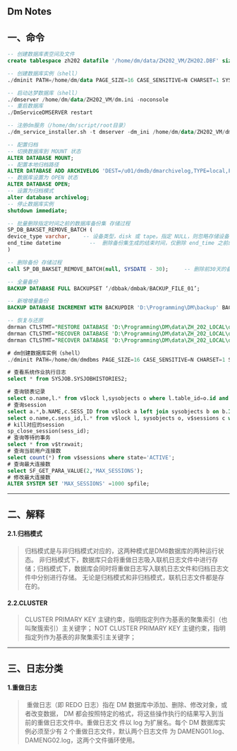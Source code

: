 ## Dm Notes

## 一、命令

```sql
-- 创建数据库表空间及文件
create tablespace zh202 datafile '/home/dm/data/ZH202_VM/ZH202.DBF' size 128 autoextend on next 4 maxsize 2048;

-- 创建数据库实例（shell）
./dminit PATH=/home/dm/data PAGE_SIZE=16 CASE_SENSITIVE=N CHARSET=1 SYSDBA_PWD=ZH202123456! DB_NAME=ZH202_VM INSTANCE_NAME=ZH202_VM

-- 启动达梦数据库（shell）
./dmserver /home/dm/data/ZH202_VM/dm.ini -noconsole
-- 重启数据库
./DmServiceDMSERVER restart

-- 注册dm服务（/home/dm/script/root目录）
./dm_service_installer.sh -t dmserver -dm_ini /home/dm/data/ZH202_VM/dm.ini -p DMSERVER

-- 配置归档
-- 切换数据库到 MOUNT 状态
ALTER DATABASE MOUNT;
-- 配置本地归档路径
ALTER DATABASE ADD ARCHIVELOG 'DEST=/u01/dmdb/dmarchivelog,TYPE=local,FILE_SIZE=128,SPACE_LIMIT=1024';
-- 数据库设置为 OPEN 状态
ALTER DATABASE OPEN;
-- 设置为归档模式
alter database archivelog;
-- 停止数据库实例
shutdown immediate;

-- 批量删除指定时间之前的数据库备份集 存储过程
SP_DB_BAKSET_REMOVE_BATCH (
device_type varchar,	-- 设备类型，disk 或 tape。指定 NULL，则忽略存储设备的区分。
end_time datetime 	      --  删除备份集生成的结束时间，仅删除 end_time 之前的备份集。
)

-- 删除备份 存储过程
call SP_DB_BAKSET_REMOVE_BATCH(null, SYSDATE - 30); 	-- 删除前30天的备份目录

-- 全量备份
BACKUP DATABASE FULL BACKUPSET ‘/dbbak/dmbak/BACKUP_FILE_01’;

-- 新增增量备份
BACKUP DATABASE INCREMENT WITH BACKUPDIR 'D:\Programming\DM\backup' BACKUPSET 'D:\Programming\DM\backup0906';

-- 恢复与还原
dmrman CTLSTMT="RESTORE DATABASE 'D:\Programming\DM\data\ZH_202_LOCAL\dm.ini' FROM BACKUPSET 'D:\Programming\DM\backup'" 
dmrman CTLSTMT="RECOVER DATABASE 'D:\Programming\DM\data\ZH_202_LOCAL\dm.ini' FROM BACKUPSET 'D:\Programming\DM\backup'" 
dmrman CTLSTMT="RECOVER DATABASE 'D:\Programming\DM\data\ZH_202_LOCAL\dm.ini' UPDATE DB_MAGIC" 

# dm创建数据库实例（shell）
./dminit PATH=/home/dm/dmdbms PAGE_SIZE=16 CASE_SENSITIVE=N CHARSET=1 SYSDBA_PWD=ZH202123456! DB_NAME=ZH202_VM INSTANCE_NAME=ZH202_VM

# 查看系统作业执行日志
select * from SYSJOB.SYSJOBHISTORIES2;

# 查询锁表记录
select o.name,l.* from v$lock l,sysobjects o where l.table_id=o.id and blocked=1;
# 查询session
select a.*,b.NAME,c.SESS_ID from v$lock a left join sysobjects b on b.ID=a.TABLE_ID left join v$sessions c on a.TRX_ID=c.TRX_ID;
select o.name,c.sess_id,l.* from v$lock l, sysobjects o, v$sessions c where l.table_id=o.id and l.TRX_ID=c.TRX_ID and blocked=1;
# kill对应的session
sp_close_session(sess_id);
# 查询等待的事务
select * from v$trxwait;
# 查询当前用户连接数
select count(*) from v$sessions where state='ACTIVE';
# 查询最大连接数
select SF_GET_PARA_VALUE(2,'MAX_SESSIONS');
# 修改最大连接数
ALTER SYSTEM SET 'MAX_SESSIONS' =1000 spfile;

```

-----

## 二、解释

#### 2.1.归档模式

> 归档模式是与非归档模式对应的，这两种模式是DM8数据库的两种运行状态。
> 非归档模式下，数据库只会将重做日志吸入联机日志文件中进行存储；归档模式下，数据库会同时将重做日志写入联机日志文件和归档日志文件中分别进行存储。
> 无论是归档模式和非归档模式，联机日志文件都是存在的。

#### 2.2.CLUSTER

> CLUSTER PRIMARY KEY 主键约束，指明指定列作为基表的聚集索引（也叫聚簇索引）主关键字；
> NOT CLUSTER PRIMARY KEY 主键约束，指明指定列作为基表的非聚集索引主关键字；

--------

## 三、日志分类

#### 1.重做日志

> ​	重做日志（即 REDO 日志）指在 DM 数据库中添加、删除、修改对象，或者改变数据， DM 都会按照特定的格式，将这些操作执行的结果写入到当前的重做日志文件中。重做日志文 件以 log 为扩展名。每个 DM 数据库实例必须至少有 2 个重做日志文件，默认两个日志文件 为 DAMENG01.log、DAMENG02.log，这两个文件循环使用。

















